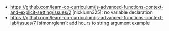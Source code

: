 * https://github.com/learn-co-curriculum/js-advanced-functions-context-and-explicit-setting/issues/2 [nicklunn325]: no variable declaration
* https://github.com/learn-co-curriculum/js-advanced-functions-context-lab/issues/7 [simonrglenn]: add hours to string argument example
